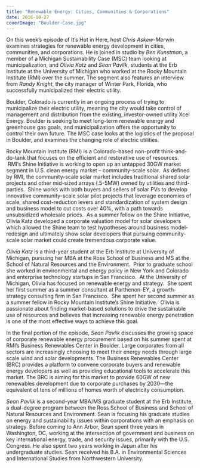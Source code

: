 ```yaml
---
title: "Renewable Energy: Cities, Communities & Corporations"
date: 2016-10-27
coverImage: "Boulder-Case.jpg"
---
```


On this week’s episode of It’s Hot in Here, host _Chris Askew-Merwin_ examines strategies for renewable energy development in cities, communities, and corporations. He is joined in studio by _Ben Kunstman_, a member of a Michigan Sustainability Case (MSC) team looking at municipalization, and _Olivia Katz_ and _Sean Pavlik_, students at the Erb Institute at the University of Michigan who worked at the Rocky Mountain Institute (RMI) over the summer. The segment also features an interview from _Randy Knight_, the city manager of Winter Park, Florida, who successfully municipalized their electric utility.

Boulder, Colorado is currently in an ongoing process of trying to municipalize their electric utility, meaning the city would take control of management and distribution from the existing, investor-owned utility Xcel Energy. Boulder is seeking to meet long-term renewable energy and greenhouse gas goals, and municipalization offers the opportunity to control their own future. The MSC case looks at the logistics of the proposal in Boulder, and examines the changing role of electric utilities.

Rocky Mountain Institute (RMI) is a Colorado-based non-profit think-and-do-tank that focuses on the efficient and restorative use of resources.  RMI’s Shine Initiative is working to open up an untapped 30GW market segment in U.S. clean energy market – community-scale solar.  As defined by RMI, the community-scale solar market includes traditional shared solar projects and other mid-sized arrays (.5-5MW) owned by utilities and third-parties.  Shine works with both buyers and sellers of solar PVs to develop innovative community-scale solar pilot projects that leverage economies of scale, shared cost-reduction levers and standardization of system design and business model to cut costs over 40%, with a path towards unsubsidized wholesale prices.  As a summer fellow on the Shine Initiative, Olivia Katz developed a corporate valuation model for solar developers which allowed the Shine team to test hypotheses around business model-redesign and ultimately show solar developers that pursuing community-scale solar market could create tremendous corporate value.  

_Olivia Katz_ is a third-year student at the Erb Institute at University of Michigan, pursuing her MBA at the Ross School of Business and MS at the School of Natural Resources and the Environment.  Prior to graduate school she worked in environmental and energy policy in New York and Colorado and enterprise technology startups in San Francisco.  At the University of Michigan, Olivia has focused on renewable energy and strategy.  She spent her first summer as a summer consultant at Parthenon-EY, a growth-strategy consulting firm in San Francisco.  She spent her second summer as a summer fellow in Rocky Mountain Institute’s Shine Initiative.  Olivia is passionate about finding market-based solutions to drive the sustainable use of resources and believes that increasing renewable energy penetration is one of the most effective ways to achieve this goal.

In the final portion of the episode, _Sean Pavlik_ discusses the growing space of corporate renewable energy procurement based on his summer spent at RMI’s Business Renewables Center in Boulder. Large corporates from all sectors are increasingly choosing to meet their energy needs through large scale wind and solar developments. The Business Renewables Center (BRC) provides a platform to convene corporate buyers and renewable energy developers as well as providing educational tools to accelerate this market. The BRC is aiming for this market to provide 60GW of new renewables development due to corporate purchases by 2030—the equivalent of tens of millions of homes worth of electricity consumption.

_Sean Pavlik_ is a second-year MBA/MS graduate student at the Erb Institute, a dual-degree program between the Ross School of Business and School of Natural Resources and Environment. Sean is focusing his graduate studies on energy and sustainability issues within corporations with an emphasis on strategy. Before coming to Ann Arbor, Sean spent three years in Washington, DC, working at the intersection of government and business on key international energy, trade, and security issues, primarily with the U.S. Congress. He also spent two years working in Japan after his undergraduate studies. Sean received his B.A. in Environmental Sciences and International Studies from Northwestern University.

